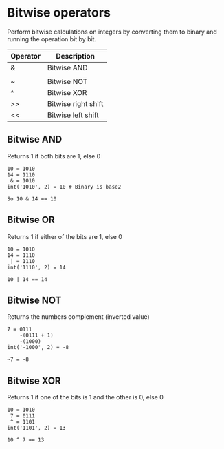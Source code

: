 # Bitwise operators
Perform bitwise calculations on integers by converting them to binary and running the operation bit by bit.

| Operator | Description         |
|----------|---------------------|
| &        | Bitwise AND         |
| |        | Bitwise OR          |
| ~        | Bitwise NOT         |
| ^        | Bitwise XOR         |
| >>       | Bitwise right shift |
| <<       | Bitwise left shift  |

## Bitwise AND
Returns 1 if both bits are 1, else 0

```
10 = 1010
14 = 1110
 & = 1010
int('1010', 2) = 10 # Binary is base2

So 10 & 14 == 10
```

## Bitwise OR
Returns 1 if either of the bits are 1, else 0

```
10 = 1010
14 = 1110
 | = 1110
int('1110', 2) = 14

10 | 14 == 14
```

## Bitwise NOT
Returns the numbers complement (inverted value)

```
7 = 0111
    -(0111 + 1)
    -(1000)
int('-1000', 2) = -8

~7 = -8
```

## Bitwise XOR
Returns 1 if one of the bits is 1 and the other is 0, else 0

```
10 = 1010
 7 = 0111
 ^ = 1101
int('1101', 2) = 13

10 ^ 7 == 13
```

